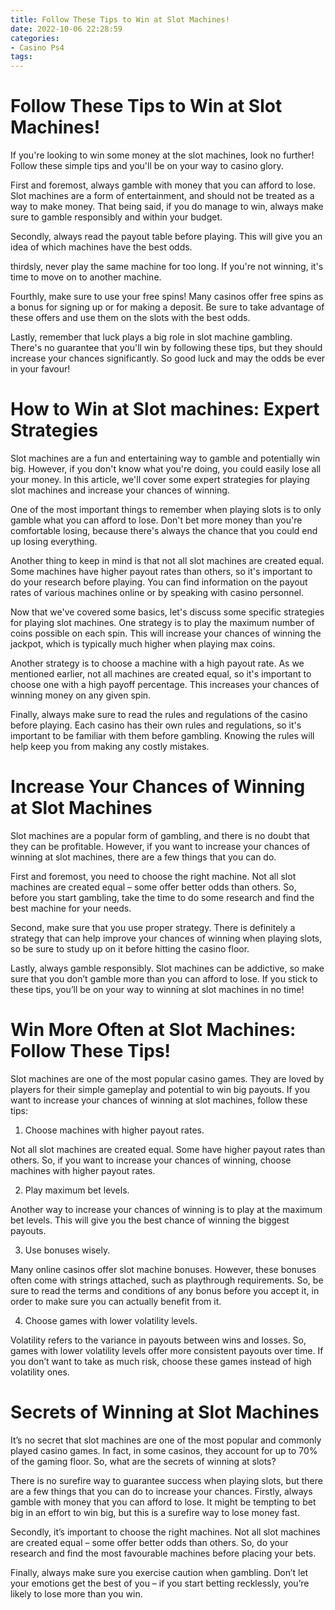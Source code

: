 ```yaml
---
title: Follow These Tips to Win at Slot Machines!
date: 2022-10-06 22:28:59
categories:
- Casino Ps4
tags:
---
```



#  Follow These Tips to Win at Slot Machines!

If you're looking to win some money at the slot machines, look no further! Follow these simple tips and you'll be on your way to casino glory.

First and foremost, always gamble with money that you can afford to lose. Slot machines are a form of entertainment, and should not be treated as a way to make money. That being said, if you do manage to win, always make sure to gamble responsibly and within your budget.

Secondly, always read the payout table before playing. This will give you an idea of which machines have the best odds.

 thirdsly, never play the same machine for too long. If you're not winning, it's time to move on to another machine.

Fourthly, make sure to use your free spins! Many casinos offer free spins as a bonus for signing up or for making a deposit. Be sure to take advantage of these offers and use them on the slots with the best odds.

Lastly, remember that luck plays a big role in slot machine gambling. There's no guarantee that you'll win by following these tips, but they should increase your chances significantly. So good luck and may the odds be ever in your favour!

#  How to Win at Slot machines: Expert Strategies

Slot machines are a fun and entertaining way to gamble and potentially win big. However, if you don't know what you're doing, you could easily lose all your money. In this article, we'll cover some expert strategies for playing slot machines and increase your chances of winning.

One of the most important things to remember when playing slots is to only gamble what you can afford to lose. Don't bet more money than you're comfortable losing, because there's always the chance that you could end up losing everything.

Another thing to keep in mind is that not all slot machines are created equal. Some machines have higher payout rates than others, so it's important to do your research before playing. You can find information on the payout rates of various machines online or by speaking with casino personnel.

Now that we've covered some basics, let's discuss some specific strategies for playing slot machines. One strategy is to play the maximum number of coins possible on each spin. This will increase your chances of winning the jackpot, which is typically much higher when playing max coins.

Another strategy is to choose a machine with a high payout rate. As we mentioned earlier, not all machines are created equal, so it's important to choose one with a high payoff percentage. This increases your chances of winning money on any given spin.

Finally, always make sure to read the rules and regulations of the casino before playing. Each casino has their own rules and regulations, so it's important to be familiar with them before gambling. Knowing the rules will help keep you from making any costly mistakes.

#  Increase Your Chances of Winning at Slot Machines 

Slot machines are a popular form of gambling, and there is no doubt that they can be profitable. However, if you want to increase your chances of winning at slot machines, there are a few things that you can do.

First and foremost, you need to choose the right machine. Not all slot machines are created equal – some offer better odds than others. So, before you start gambling, take the time to do some research and find the best machine for your needs.

Second, make sure that you use proper strategy. There is definitely a strategy that can help improve your chances of winning when playing slots, so be sure to study up on it before hitting the casino floor.

Lastly, always gamble responsibly. Slot machines can be addictive, so make sure that you don’t gamble more than you can afford to lose. If you stick to these tips, you’ll be on your way to winning at slot machines in no time!

#  Win More Often at Slot Machines: Follow These Tips!

Slot machines are one of the most popular casino games. They are loved by players for their simple gameplay and potential to win big payouts. If you want to increase your chances of winning at slot machines, follow these tips:

1. Choose machines with higher payout rates.

Not all slot machines are created equal. Some have higher payout rates than others. So, if you want to increase your chances of winning, choose machines with higher payout rates.

2. Play maximum bet levels.

Another way to increase your chances of winning is to play at the maximum bet levels. This will give you the best chance of winning the biggest payouts.

3. Use bonuses wisely.

Many online casinos offer slot machine bonuses. However, these bonuses often come with strings attached, such as playthrough requirements. So, be sure to read the terms and conditions of any bonus before you accept it, in order to make sure you can actually benefit from it.

4. Choose games with lower volatility levels.

Volatility refers to the variance in payouts between wins and losses. So, games with lower volatility levels offer more consistent payouts over time. If you don’t want to take as much risk, choose these games instead of high volatility ones.

#  Secrets of Winning at Slot Machines

It’s no secret that slot machines are one of the most popular and commonly played casino games. In fact, in some casinos, they account for up to 70% of the gaming floor. So, what are the secrets of winning at slots?

There is no surefire way to guarantee success when playing slots, but there are a few things that you can do to increase your chances. Firstly, always gamble with money that you can afford to lose. It might be tempting to bet big in an effort to win big, but this is a surefire way to lose money fast.

Secondly, it’s important to choose the right machines. Not all slot machines are created equal – some offer better odds than others. So, do your research and find the most favourable machines before placing your bets.

Finally, always make sure you exercise caution when gambling. Don’t let your emotions get the best of you – if you start betting recklessly, you’re likely to lose more than you win.